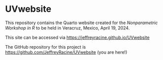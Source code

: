 # UVwebsite

This repository contains the Quarto website created for the *Nonparametric Workshop in R* to be held in Veracruz, Mexico, April 19, 2024.

This site can be accessed via <https://jeffreyracine.github.io/UVwebsite>

The GitHub repository for this project is <https://github.com/JeffreyRacine/UVwebsite> (you are here!)
